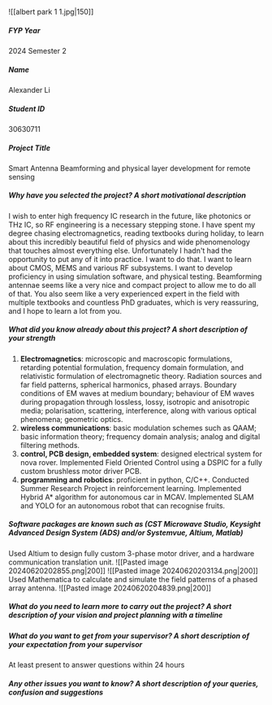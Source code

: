 ![[albert park 1 1.jpg|150]]
##### FYP Year
2024 Semester 2
##### Name
Alexander Li
##### Student ID
30630711
##### Project Title
Smart Antenna Beamforming and physical layer development for remote sensing
##### Why have you selected the project? A short motivational description
I wish to enter high frequency IC research in the future, like photonics or THz IC, so RF engineering is a necessary stepping stone. I have spent my degree chasing electromagnetics, reading textbooks during holiday, to learn about this incredibly beautiful field of physics and wide phenomenology that touches almost everything else. Unfortunately I hadn't had the opportunity to put any of it into practice. I want to do that. I want to learn about CMOS, MEMS and various RF subsystems. I want to develop proficiency in using simulation software, and physical testing. Beamforming antennae seems like a very nice and compact project to allow me to do all of that. You also seem like a very experienced expert in the field with multiple textbooks and countless PhD graduates, which is very reassuring, and I hope to learn a lot from you. 
##### What did you know already about this project? A short description of your strength
1. **Electromagnetics**: microscopic and macroscopic formulations, retarding potential formulation, frequency domain formulation, and relativistic formulation of electromagnetic theory. Radiation sources and far field patterns, spherical harmonics, phased arrays. Boundary conditions of EM waves at medium boundary; behaviour of EM waves during propagation through lossless, lossy, isotropic and anisotropic media; polarisation, scattering, interference, along with various optical phenomena; geometric optics. 
2. **wireless communications**: basic modulation schemes such as QAAM; basic information theory; frequency domain analysis; analog and digital filtering methods. 
3. **control, PCB design, embedded system**: designed electrical system for nova rover. Implemented Field Oriented Control using a DSPIC for a fully custom brushless motor driver PCB. 
4. **programming and robotics**: proficient in python, C/C++. Conducted Summer Research Project in reinforcement learning. Implemented Hybrid A* algorithm for autonomous car in MCAV. Implemented SLAM and YOLO for an autonomous robot that can recognise fruits. 
##### Software packages are known such as (CST Microwave Studio, Keysight Advanced Design System (ADS) and/or Systemvue, Altium, Matlab)
Used Altium to design fully custom 3-phase motor driver, and a hardware communication translation unit. 
![[Pasted image 20240620202855.png|200]]
![[Pasted image 20240620203134.png|200]]
Used Mathematica to calculate and simulate the field patterns of a phased array antenna.
![[Pasted image 20240620204839.png|200]]
##### What do you need to learn more to carry out the project? A short description of your vision and project planning with a timeline

##### What do you want to get from your supervisor? A short description of your expectation from your supervisor
At least present to answer questions within 24 hours
##### Any other issues you want to know? A short description of your queries, confusion and suggestions